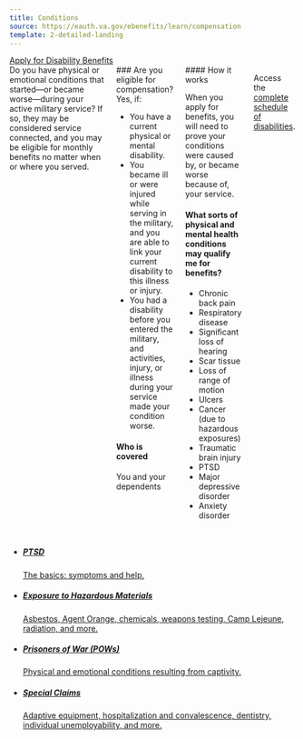```yaml
---
title: Conditions
source: https://eauth.va.gov/ebenefits/learn/compensation
template: 2-detailed-landing
---
```


<div class="main" role="main" markdown="0">

<div class="action-bar">
  <div class="row">
    <div class="small-12 columns">
      <a class="usa-button-primary va-button-primary" href="/disability-benefits/apply-for-benefits/">Apply for Disability Benefits</a>
    </div>
  </div>
</div>

<div class="section one" markdown="0">



<div class="primary" markdown="0">
<div class="row" markdown="0">
<div class="small-12 columns" markdown="1">
<div markdown="1">
Do you have physical or emotional conditions that started—or became worse—during your active military service? If so, they may be considered service connected, and you may be eligible for monthly benefits no matter when or where you served.
</div>
<div class="call-out" markdown="1">
### Are you eligible for compensation?
Yes, if:

- You have a current physical or mental disability.
- You became ill or were injured while serving in the military, and you are able to link your current disability to this illness or injury.
- You had a disability before you entered the military, and activities, injury, or illness during your service made your condition worse.

#### Who is covered

You and your dependents
</div>
<div markdown="1">
#### How it works

When you apply for benefits, you will need to prove your conditions were caused by, or became worse because of, your service.


#### What sorts of physical and mental health conditions may qualify me for benefits?

- Chronic back pain
- Respiratory disease
- Significant loss of hearing
- Scar tissue
- Loss of range of motion
- Ulcers
- Cancer (due to hazardous exposures)
- Traumatic brain injury
- PTSD
- Major depressive disorder
- Anxiety disorder
</div>

Access the [complete schedule of disabilities](http://www.benefits.va.gov/warms/bookc.asp).
</div>


</div>
</div>

<div class="navigation">
<div class="row">
<div class="small-12 columns">

<ul class="va-nav-category">


<li>
<a href="/disability-benefits/conditions/ptsd/">
<h5>PTSD</h5>
<span>The basics: symptoms and help.</span>
</a>
</li>

<li>
<a href="/disability-benefits/conditions/exposure-to-hazardous-materials/">
<h5>Exposure to Hazardous Materials</h5>
<span>Asbestos, Agent Orange, chemicals, weapons testing, Camp Lejeune, radiation, and more.</span>
</a>
</li>

<li>
<a href="/disability-benefits/conditions/pow/">
<h5>Prisoners of War (<abbr>POW</abbr>s)</h5>
<span>Physical and emotional conditions resulting from captivity.</span>
</a>
</li>


<li>
<a href="/disability-benefits/conditions/special-claims/">
<h5>Special Claims</h5>
<span>Adaptive equipment, hospitalization and convalescence, dentistry, individual unemployability, and more.</span>
</a>
</li>


</ul>
</div>
</div>
</div>

</div>
